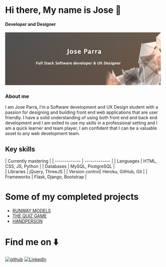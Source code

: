 # Hi there, My name is Jose 👋
#### Developer and Designer 
<img src="media/photo.png" alt="Am-i-home">

### About me
I am Jose Parra, I’m a Software development and UX Design student with a passion for designing and building front end web applications that are user friendly. I have a solid understanding of using both front end and back end development and I am exited to use my skills in a professional setting and I am a quick learner and team player, I am confident that I can be a valuable asset to any web development team.

## Key skills

 |   Currently mastering                    |
| -------------  | -------------            |
|   Languages    | HTML, CSS, JS, Python    |
|   Databases    | MySQL, PostgreSQL        |          
|   Libraries    | jQuery, ThreeJS          |
| Version control| Heroku, GitHub, Git      | 
| Frameworks     | Flask, Django, Bootstrap |

# Some of my completed projects 
- [RUNWAY MODELS](https://github.com/JoseParra28/runway-models-final-project)
- [<CAKE/> THE QUIZ GAME](https://github.com/JoseParra28/quiz-game-final-project)
- [HANDPERSON](https://github.com/JoseParra28/HangPerson-project/blob/main/README.md)

# Find me on ⬇️
[<img src='https://cdn.jsdelivr.net/npm/simple-icons@3.0.1/icons/github.svg' alt='github' height='40' color='white'>](https://github.com/JoseParra28)  [<img src='https://cdn.jsdelivr.net/npm/simple-icons@3.0.1/icons/linkedin.svg' alt='LinkedIn' height='40'>](https://www.linkedin.com/in/jose-parra-b50556247/)  




